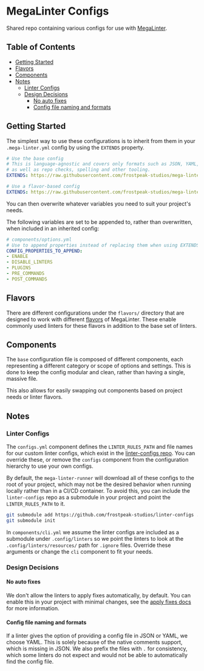 # MegaLinter Configs

Shared repo containing various configs for use with [MegaLinter](https://megalinter.io/latest/).

## Table of Contents

- [Getting Started](#getting-started)
- [Flavors](#flavors)
- [Components](#components)
- [Notes](#notes)
    - [Linter Configs](#linter-configs)
    - [Design Decisions](#design-decisions)
        - [No auto fixes](#no-auto-fixes)
        - [Config file naming and formats](#config-file-naming-and-formats)

## Getting Started

The simplest way to use these configurations is to inherit from them in your `.mega-linter.yml` config by using
the `EXTENDS` property.

```yaml
# Use the base config
# This is language-agnostic and covers only formats such as JSON, YAML, etc.
# as well as repo checks, spelling and other tooling.
EXTENDS: https://raw.githubusercontent.com/frostpeak-studios/mega-linter-configs/refs/heads/main/base.yml
```

```yaml
# Use a flavor-based config
EXTENDS: https://raw.githubusercontent.com/frostpeak-studios/mega-linter-configs/refs/heads/main/flavors/dotnet.yml
```

You can then overwrite whatever variables you need to suit your project's needs.

The following variables are set to be
appended to, rather than overwritten, when included in an inherited config:

```yaml
# components/options.yml
# Use to append properties instead of replacing them when using EXTENDS.
CONFIG_PROPERTIES_TO_APPEND:
- ENABLE
- DISABLE_LINTERS
- PLUGINS
- PRE_COMMANDS
- POST_COMMANDS
```

## Flavors

There are different configurations under the `flavors/` directory that are designed to work with different
[flavors](https://megalinter.io/latest/flavors/) of MegaLinter. These enable commonly used linters for these flavors
in addition to the base set of linters.

## Components

The `base` configuration file is composed of different components, each representing a different category or scope of
options and settings. This is done to keep the config modular and clean, rather than having a single, massive file.

This also allows for easily swapping out components based on project needs or linter flavors.

## Notes

### Linter Configs

The `configs.yml` component defines the `LINTER_RULES_PATH` and file names for our custom linter configs, which
exist in the [linter-configs repo](https://github.com/frostpeak-studios/linter-configs). You can override these, or
remove the `configs` component from the configuration hierarchy to use your own configs.

By default, the `mega-linter-runner` will download all of these configs to the root of your project, which may not
be the desired behavior when running locally rather than in a CI/CD container. To avoid this, you can include the
`linter-configs` repo as a submodule in your project and point the `LINTER_RULES_PATH` to it.

```sh
git submodule add https://github.com/frostpeak-studios/linter-configs .config/linters
git submodule init
```

In `components/cli.yml` we assume the linter configs are included as a submodule under `.config/linters` so we point
the linters to look at the `.config/linters/resources/` path for `.ignore` files. Override these arguments or change
the `cli` component to fit your needs.

### Design Decisions

#### No auto fixes

We don't allow the linters to apply fixes automatically, by default. You can enable this in your project with minimal
changes, see the [apply fixes docs](https://megalinter.io/latest/config-apply-fixes/) for more information.

#### Config file naming and formats

If a linter gives the option of providing a config file in JSON or YAML, we choose YAML. This is solely because of the
native comments support, which is missing in JSON. We also prefix the files with `.` for consistency, which some
linters do not expect and would not be able to automatically find the config file.
